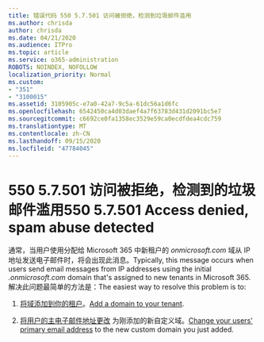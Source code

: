 ```yaml
---
title: 错误代码 550 5.7.501 访问被拒绝，检测到垃圾邮件滥用
ms.author: chrisda
author: chrisda
ms.date: 04/21/2020
ms.audience: ITPro
ms.topic: article
ms.service: o365-administration
ROBOTS: NOINDEX, NOFOLLOW
localization_priority: Normal
ms.custom:
- "351"
- "3100015"
ms.assetid: 3105905c-e7a0-42a7-9c5a-61dc56a1d6fc
ms.openlocfilehash: 6542450ca4d03daef4a7f63783d431d2091bc5e7
ms.sourcegitcommit: c6692ce0fa1358ec3529e59ca0ecdfdea4cdc759
ms.translationtype: MT
ms.contentlocale: zh-CN
ms.lasthandoff: 09/15/2020
ms.locfileid: "47784045"
---
```

# <a name="550-57501-access-denied-spam-abuse-detected"></a><span data-ttu-id="472c4-102">550 5.7.501 访问被拒绝，检测到的垃圾邮件滥用</span><span class="sxs-lookup"><span data-stu-id="472c4-102">550 5.7.501 Access denied, spam abuse detected</span></span>

<span data-ttu-id="472c4-103">通常，当用户使用分配给 Microsoft 365 中新租户的 *onmicrosoft.com* 域从 IP 地址发送电子邮件时，将会出现此消息。</span><span class="sxs-lookup"><span data-stu-id="472c4-103">Typically, this message occurs when users send email messages from IP addresses using the initial *.onmicrosoft.com* domain that's assigned to new tenants in Microsoft 365.</span></span> <span data-ttu-id="472c4-104">解决此问题最简单的方法是：</span><span class="sxs-lookup"><span data-stu-id="472c4-104">The easiest way to resolve this problem is to:</span></span>

1. <span data-ttu-id="472c4-105">[将域添加到你的租户](https://docs.microsoft.com/microsoft-365/admin/setup/add-domain)。</span><span class="sxs-lookup"><span data-stu-id="472c4-105">[Add a domain to your tenant](https://docs.microsoft.com/microsoft-365/admin/setup/add-domain).</span></span>

2. <span data-ttu-id="472c4-106">[将用户的主电子邮件地址更改](https://docs.microsoft.com/microsoft-365/admin/add-users/change-a-user-name-and-email-address) 为刚添加的新自定义域。</span><span class="sxs-lookup"><span data-stu-id="472c4-106">[Change your users' primary email address](https://docs.microsoft.com/microsoft-365/admin/add-users/change-a-user-name-and-email-address) to the new custom domain you just added.</span></span>
